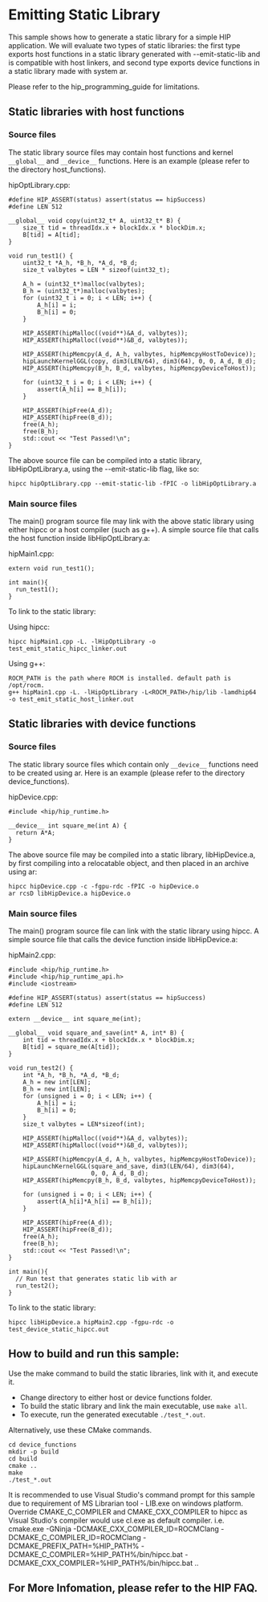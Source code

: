 # Emitting Static Library

This sample shows how to generate a static library for a simple HIP application. We will evaluate two types of static libraries: the first type exports host functions in a static library generated with --emit-static-lib and is compatible with host linkers, and second type exports device functions in a static library made with system ar.

Please refer to the hip_programming_guide for limitations.

## Static libraries with host functions

### Source files
The static library source files may contain host functions and kernel `__global__` and `__device__` functions. Here is an example (please refer to the directory host_functions).

hipOptLibrary.cpp:
```
#define HIP_ASSERT(status) assert(status == hipSuccess)
#define LEN 512

__global__ void copy(uint32_t* A, uint32_t* B) {
    size_t tid = threadIdx.x + blockIdx.x * blockDim.x;
    B[tid] = A[tid];
}

void run_test1() {
    uint32_t *A_h, *B_h, *A_d, *B_d;
    size_t valbytes = LEN * sizeof(uint32_t);

    A_h = (uint32_t*)malloc(valbytes);
    B_h = (uint32_t*)malloc(valbytes);
    for (uint32_t i = 0; i < LEN; i++) {
        A_h[i] = i;
        B_h[i] = 0;
    }

    HIP_ASSERT(hipMalloc((void**)&A_d, valbytes));
    HIP_ASSERT(hipMalloc((void**)&B_d, valbytes));

    HIP_ASSERT(hipMemcpy(A_d, A_h, valbytes, hipMemcpyHostToDevice));
    hipLaunchKernelGGL(copy, dim3(LEN/64), dim3(64), 0, 0, A_d, B_d);
    HIP_ASSERT(hipMemcpy(B_h, B_d, valbytes, hipMemcpyDeviceToHost));

    for (uint32_t i = 0; i < LEN; i++) {
        assert(A_h[i] == B_h[i]);
    }

    HIP_ASSERT(hipFree(A_d));
    HIP_ASSERT(hipFree(B_d));
    free(A_h);
    free(B_h);
    std::cout << "Test Passed!\n";
}
```

The above source file can be compiled into a static library, libHipOptLibrary.a, using the --emit-static-lib flag, like so:
```
hipcc hipOptLibrary.cpp --emit-static-lib -fPIC -o libHipOptLibrary.a
```

### Main source files
The main() program source file may link with the above static library using either hipcc or a host compiler (such as g++). A simple source file that calls the host function inside libHipOptLibrary.a:

hipMain1.cpp:
```
extern void run_test1();

int main(){
  run_test1();
}
```

To link to the static library:

Using hipcc:
```
hipcc hipMain1.cpp -L. -lHipOptLibrary -o test_emit_static_hipcc_linker.out
```
Using g++:
```
ROCM_PATH is the path where ROCM is installed. default path is /opt/rocm.
g++ hipMain1.cpp -L. -lHipOptLibrary -L<ROCM_PATH>/hip/lib -lamdhip64 -o test_emit_static_host_linker.out
```

## Static libraries with device functions

### Source files
The static library source files which contain only `__device__` functions need to be created using ar. Here is an example (please refer to the directory device_functions).

hipDevice.cpp:
```
#include <hip/hip_runtime.h>

__device__ int square_me(int A) {
  return A*A;
}
```

The above source file may be compiled into a static library, libHipDevice.a, by first compiling into a relocatable object, and then placed in an archive using ar:
```
hipcc hipDevice.cpp -c -fgpu-rdc -fPIC -o hipDevice.o
ar rcsD libHipDevice.a hipDevice.o
```

### Main source files
The main() program source file can link with the static library using hipcc. A simple source file that calls the device function inside libHipDevice.a:

hipMain2.cpp:
```
#include <hip/hip_runtime.h>
#include <hip/hip_runtime_api.h>
#include <iostream>

#define HIP_ASSERT(status) assert(status == hipSuccess)
#define LEN 512

extern __device__ int square_me(int);

__global__ void square_and_save(int* A, int* B) {
    int tid = threadIdx.x + blockIdx.x * blockDim.x;
    B[tid] = square_me(A[tid]);
}

void run_test2() {
    int *A_h, *B_h, *A_d, *B_d;
    A_h = new int[LEN];
    B_h = new int[LEN];
    for (unsigned i = 0; i < LEN; i++) {
        A_h[i] = i;
        B_h[i] = 0;
    }
    size_t valbytes = LEN*sizeof(int);

    HIP_ASSERT(hipMalloc((void**)&A_d, valbytes));
    HIP_ASSERT(hipMalloc((void**)&B_d, valbytes));

    HIP_ASSERT(hipMemcpy(A_d, A_h, valbytes, hipMemcpyHostToDevice));
    hipLaunchKernelGGL(square_and_save, dim3(LEN/64), dim3(64),
                       0, 0, A_d, B_d);
    HIP_ASSERT(hipMemcpy(B_h, B_d, valbytes, hipMemcpyDeviceToHost));

    for (unsigned i = 0; i < LEN; i++) {
        assert(A_h[i]*A_h[i] == B_h[i]);
    }

    HIP_ASSERT(hipFree(A_d));
    HIP_ASSERT(hipFree(B_d));
    free(A_h);
    free(B_h);
    std::cout << "Test Passed!\n";
}

int main(){
  // Run test that generates static lib with ar
  run_test2();
}
```

To link to the static library:
```
hipcc libHipDevice.a hipMain2.cpp -fgpu-rdc -o test_device_static_hipcc.out
```

##  How to build and run this sample:
Use the make command to build the static libraries, link with it, and execute it.
- Change directory to either host or device functions folder.
- To build the static library and link the main executable, use `make all`.
- To execute, run the generated executable `./test_*.out`.

Alternatively, use these CMake commands.
```
cd device_functions
mkdir -p build
cd build
cmake ..
make
./test_*.out
```
It is recommended to use Visual Studio's command prompt for this sample due to requirement of MS Librarian tool - LIB.exe on windows platform.
Override CMAKE_C_COMPILER and CMAKE_CXX_COMPILER to hipcc as Visual Studio's compiler would use cl.exe as default compiler.
i.e. cmake.exe -GNinja -DCMAKE_CXX_COMPILER_ID=ROCMClang -DCMAKE_C_COMPILER_ID=ROCMClang -DCMAKE_PREFIX_PATH=%HIP_PATH% -DCMAKE_C_COMPILER=%HIP_PATH%/bin/hipcc.bat -DCMAKE_CXX_COMPILER=%HIP_PATH%/bin/hipcc.bat ..

## For More Infomation, please refer to the HIP FAQ.
